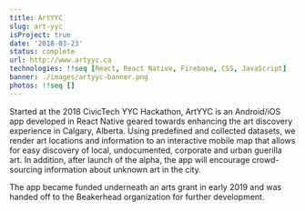 ```yaml
---
title: ArtYYC
slug: art-yyc
isProject: true
date: '2018-03-23'
status: complete
url: http://www.artyyc.ca
technologies: !!seq [React, React Native, Firebase, CSS, JavaScript]
banner: ./images/artyyc-banner.png
photos: !!seq []
---
```


Started at the 2018 CivicTech YYC Hackathon, ArtYYC is an Android/iOS app developed in React Native geared towards enhancing the art discovery experience in Calgary, Alberta. Using predefined and collected datasets, we render art locations and information to an interactive mobile map that allows for easy discovery of local, undocumented, corporate and urban guerilla art. In addition, after launch of the alpha, the app will encourage crowd-sourcing information about unknown art in the city.

The app became funded underneath an arts grant in early 2019 and was handed off to the Beakerhead organization for further development.

